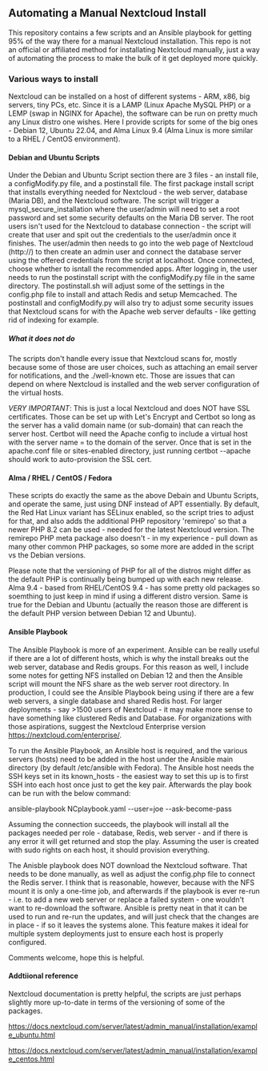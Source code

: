 ## Automating a Manual Nextcloud Install
This repository contains a few scripts and an Ansible playbook for getting 95% of the way there for a manual Nextcloud installation.
This repo is not an official or affiliated method for installating Nextcloud manually, just a way of automating the process to make the bulk of it get deployed more quickly. 

### Various ways to install
Nextcloud can be installed on a host of different systems - ARM, x86, big servers, tiny PCs, etc. Since it is a LAMP (Linux Apache MySQL PHP) or a LEMP (swap in NGINX for Apache), the software can be run on pretty much any Linux distro one wishes. Here I provide scripts for some of the big ones - Debian 12, Ubuntu 22.04, and Alma Linux 9.4 (Alma Linux is more similar to a RHEL / CentOS environment). 

#### Debian and Ubuntu Scripts
Under the Debian and Ubuntu Script section there are 3 files - an install file, a configModify.py file, and a postinstall file. The first package install script that installs everything needed for Nextcloud - the web server, database (Maria DB), and the Nextcloud software. The script will trigger a mysql_secure_installation where the user/admin will need to set a root password and set some security defaults on the Maria DB server. The root users isn't used for the Nextcloud to database connection - the script will create that user and spit out the credentials to the user/admin once it finishes. The user/admin then needs to go into the web page of Nextcloud (http://<server ip address>) to then create an admin user and connect the database server using the offered credentials from the script at localhost. Once connected, choose whether to isntall the recommended apps. After logging in, the user needs to run the postinstall script with the configModify.py file in the same directory. The postinstall.sh will adjust some of the settings in the config.php file to install and attach Redis and setup Memcached. The postinstall and configModify.py will also try to adjust some security issues that Nextcloud scans for with the Apache web server defaults - like getting rid of indexing for example. 

##### What it does not do
The scripts don't handle every issue that Nextcloud scans for, mostly because some of those are user choices, such as attaching an email server for notifications, and the ./well-known etc. Those are issues that can depend on where Nextcloud is installed and the web server configuration of the virtual hosts.

*VERY IMPORTANT*: This is just a local Nextcloud and does NOT have SSL certificates. Those can be set up with Let's Encrypt and Certbot so long as the server has a valid domain name (or sub-domain) that can reach the server host. Certbot will need the Apache config to include a virtual host with the server name = to the domain of the server. Once that is set in the apache.conf file or sites-enabled directory, just running certbot --apache should work to auto-provision the SSL cert.

#### Alma / RHEL / CentOS / Fedora
These scripts do exactly the same as the above Debain and Ubuntu Scripts, and operate the same, just using DNF instead of APT essentially. By default, the Red Hat Linux variant has SELinux enabled, so the script tries to adjust for that, and also adds the additional PHP repository 'remirepo' so that a newer PHP 8.2 can be used - needed for the latest Nextcloud version. The remirepo PHP meta package also doesn't - in my experience - pull down as many other common PHP packages, so some more are added in the script vs the Debian versions.

Please note that the versioning of PHP for all of the distros might differ as the default PHP is continually being bumped up with each new release. Alma 9.4 - based from RHEL/CentOS 9.4 - has some pretty old packages so soemthing to just keep in mind if using a different distro version. Same is true for the Debian and Ubuntu (actually the reason those are different is the default PHP version between Debian 12 and Ubuntu). 

#### Ansible Playbook
The Ansible Playbook is more of an experiment. Ansible can be really useful if there are a lot of different hosts, which is why the install breaks out the web server, database and Redis groups. For this reason as well, I include some notes for getting NFS installed on Debian 12 and then the Ansible script will mount the NFS share as the web server root directory. In production, I could see the Ansible Playbook being using if there are a few web servers, a single database and shared Redis host. For larger deployments - say >1500 users of Nextcloud - it may make more sense to have something like clustered Redis and Database. For organizations with those aspirations, suggest the Nextcloud Enterprise version https://nextcloud.com/enterprise/.

To run the Ansible Playbook, an Ansible host is required, and the various servers (hosts) need to be added in the host under the Ansible main directory (by default /etc/ansible with Fedora). The Ansible host needs the SSH keys set in its known_hosts - the easiest way to set this up is to first SSH into each host once just to get the key pair. Afterwards the play book can be run with the below command:

ansible-playbook NCplaybook.yaml --user=joe --ask-become-pass

Assuming the connection succeeds, the playbook will install all the packages needed per role - database, Redis, web server - and if there is any error it will get returned and stop the play. Assuming the user is created with sudo rights on each host, it should provision everything. 

The Anisble playbook does NOT download the Nextcloud software. That needs to be done manually, as well as adjust the config.php file to connect the Redis server. I think that is reasonable, however, because with the NFS mount it is only a one-time job, and afterwards if the playbook is ever re-run - i.e. to add a new web server or replace a failed system - one wouldn't want to re-download the software. Ansible is pretty neat in that it can be used to run and re-run the updates, and will just check that the changes are in place - if so it leaves the systems alone. This feature makes it ideal for multiple system deployments just to ensure each host is properly configured.

Comments welcome, hope this is helpful.

#### Addtiional reference
Nextcloud documentation is pretty helpful, the scripts are just perhaps slightly more up-to-date in terms of the versioning of some of the packages.

https://docs.nextcloud.com/server/latest/admin_manual/installation/example_ubuntu.html

https://docs.nextcloud.com/server/latest/admin_manual/installation/example_centos.html


